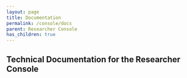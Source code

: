 ```yaml
---
layout: page
title: Documentation
permalink: /console/docs
parent: Researcher Console
has_children: true
---
```


## Technical Documentation for the Researcher Console